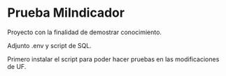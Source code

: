 # Prueba MiIndicador

Proyecto con la finalidad de demostrar conocimiento.

Adjunto .env y script de SQL.

Primero instalar el script para poder hacer pruebas en las modificaciones de UF.

